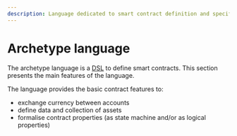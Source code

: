 ```yaml
---
description: Language dedicated to smart contract definition and specification
---
```


# Archetype language

The archetype language is a [DSL](https://en.wikipedia.org/wiki/Domain-specific_language) to define smart contracts. This section presents the main features of the language.

The language provides the basic contract features to: 

* exchange currency between accounts
* define data and collection of assets
* formalise contract properties \(as state machine and/or as logical properties\)

